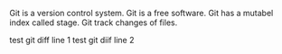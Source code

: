 Git is a version control system.
Git is a free software.
Git has a mutabel index called stage.
Git track changes of files.

test git diff line 1
test git diif line 2
